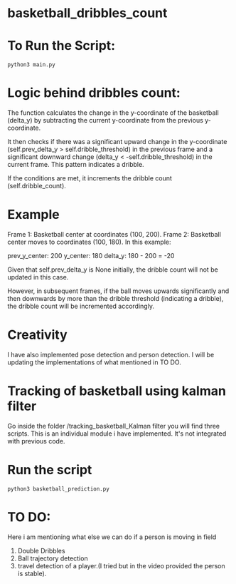 # basketball_dribbles_count

# To Run the Script:
    
    python3 main.py

# Logic behind dribbles count:
The function calculates the change in the y-coordinate of the basketball (delta_y) by subtracting the current y-coordinate from the previous y-coordinate.

It then checks if there was a significant upward change in the y-coordinate (self.prev_delta_y > self.dribble_threshold) in the previous frame and a significant downward change (delta_y < -self.dribble_threshold) in the current frame. This pattern indicates a dribble. 

If the conditions are met, it increments the dribble count (self.dribble_count).

# Example
Frame 1: Basketball center at coordinates (100, 200).
Frame 2: Basketball center moves to coordinates (100, 180).
In this example:

prev_y_center: 200
y_center: 180
delta_y: 180 - 200 = -20

Given that self.prev_delta_y is None initially, the dribble count will not be updated in this case.

However, in subsequent frames, if the ball moves upwards significantly and then downwards by more than the dribble threshold (indicating a dribble), the dribble count will be incremented accordingly.

# Creativity
I have also implemented pose detection and person detection. I will be updating the implementations of what mentioned in TO DO.

# Tracking of basketball using kalman filter
Go inside the folder /tracking_basketball_Kalman filter you will find three scripts. This is an individual module i have implemented. It's not integrated with previous code.
# Run the script
	python3 basketball_prediction.py

# TO DO:
Here i am mentioning what else we can do if a person is moving in field
1. Double Dribbles
2. Ball trajectory detection
3. travel detection of a player.(I tried but in the video provided the person is stable).
